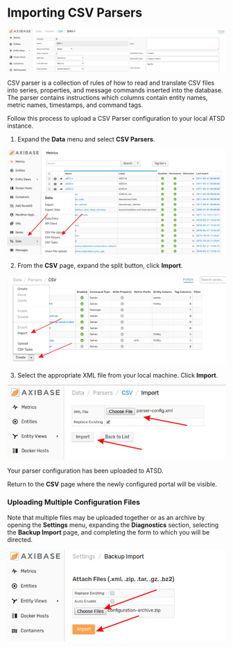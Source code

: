 # Importing CSV Parsers 

![](images/parser.png)

CSV parser is a collection of rules of how to read and translate CSV files into series, properties, and message commands inserted into the database. The parser contains instructions which columns contain entity names, metric names, timestamps, and command tags. 

Follow this process to upload a CSV Parser configuration to your local ATSD instance.

1. Expand the **Data** menu and select **CSV Parsers**.

![](images/data-csv-path.png)

2. From the **CSV** page, expand the split button, click **Import**.

![](images/csv-import.png)

3. Select the appropriate XML file from your local machine. Click **Import**.

![](images/import-parser-config.png)

Your parser configuration has been uploaded to ATSD. 

Return to the **CSV** page where the newly configured portal will be visible.

### Uploading Multiple Configuration Files

Note that multiple files may be uploaded together or as an archive by opening the **Settings** menu, expanding the **Diagnostics** section, selecting the **Backup Import** page, and completing the form to which you will be directed.

![](images/backup-import.png)
